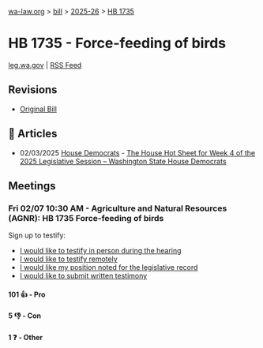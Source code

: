 [wa-law.org](/) > [bill](/bill/) > [2025-26](/bill/2025-26/) > [HB 1735](/bill/2025-26/hb/1735/)

# HB 1735 - Force-feeding of birds
[leg.wa.gov](https://app.leg.wa.gov/billsummary?BillNumber=1735&Year=2025&Initiative=false) | [RSS Feed](./rss.xml)

## Revisions
* [Original Bill](1/)

## 📰 Articles
* 02/03/2025 [House Democrats](/org/house_democrats/) - [The House Hot Sheet for Week 4 of the 2025 Legislative Session – Washington State House Democrats](https://housedemocrats.wa.gov/blog/2025/02/03/the-house-hot-sheet-for-week-4-of-the-2025-legislative-session/#:~:text=HB%201735)

## Meetings
### Fri 02/07 10:30 AM - Agriculture and Natural Resources (AGNR): HB 1735 Force-feeding of birds
Sign up to testify:
* [I would like to testify in person during the hearing](https://app.leg.wa.gov/csi/Testifier/Add?chamber=House&mId=32649&aId=163045&caId=25510&tId=1)
* [I would like to testify remotely](https://app.leg.wa.gov/csi/Testifier/Add?chamber=House&mId=32649&aId=163045&caId=25510&tId=2)
* [I would like my position noted for the legislative record](https://app.leg.wa.gov/csi/Testifier/Add?chamber=House&mId=32649&aId=163045&caId=25510&tId=3)
* [I would like to submit written testimony](https://app.leg.wa.gov/csi/Testifier/Add?chamber=House&mId=32649&aId=163045&caId=25510&tId=4)

#### 101 👍 - Pro

#### 5 👎 - Con

#### 1 ❓ - Other
